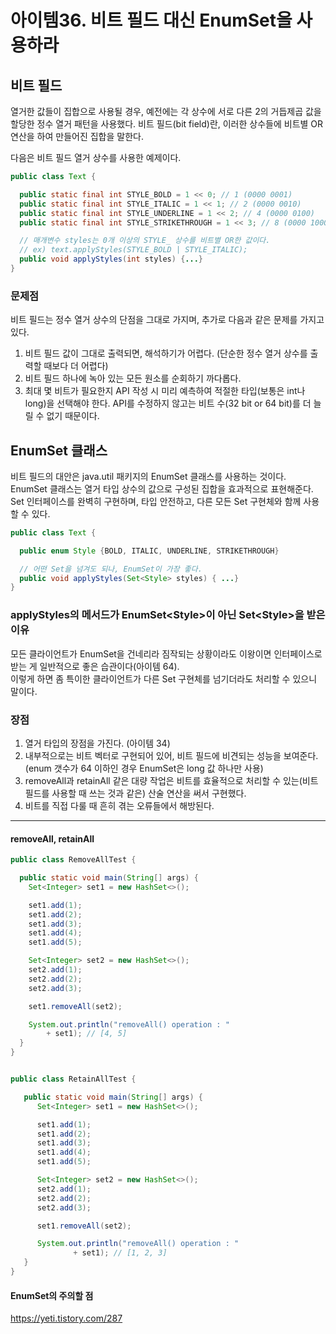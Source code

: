 # 아이템36. 비트 필드 대신 EnumSet을 사용하라

## 비트 필드

열거한 값들이 집합으로 사용될 경우, 예전에는 각 상수에 서로 다른 2의 거듭제곱 값을 할당한 정수 열거 패턴을 사용했다.
비트 필드(bit field)란, 이러한 상수들에 비트별 OR 연산을 하여 만들어진 집합을 말한다.

다음은 비트 필드 열거 상수를 사용한 예제이다.

```java
public class Text {

  public static final int STYLE_BOLD = 1 << 0; // 1 (0000 0001)
  public static final int STYLE_ITALIC = 1 << 1; // 2 (0000 0010)
  public static final int STYLE_UNDERLINE = 1 << 2; // 4 (0000 0100)
  public static final int STYLE_STRIKETHROUGH = 1 << 3; // 8 (0000 1000)

  // 매개변수 styles는 0개 이상의 STYLE_ 상수를 비트별 OR한 값이다.
  // ex) text.applyStyles(STYLE_BOLD | STYLE_ITALIC);
  public void applyStyles(int styles) {...}
}
```

### 문제점

비트 필드는 정수 열거 상수의 단점을 그대로 가지며, 추가로 다음과 같은 문제를 가지고 있다.

1. 비트 필드 값이 그대로 출력되면, 해석하기가 어렵다. (단순한 정수 열거 상수를 출력할 때보다 더 어렵다)
2. 비트 필드 하나에 녹아 있는 모든 원소를 순회하기 까다롭다.
3. 최대 몇 비트가 필요한지 API 작성 시 미리 예측하여 적절한 타입(보통은 int나 long)을 선택해야 한다. API를 수정하지 않고는 비트 수(32 bit or 64
   bit)를 더 늘릴 수 없기 때문이다.

## EnumSet 클래스

비트 필드의 대안은 java.util 패키지의 EnumSet 클래스를 사용하는 것이다.   
EnumSet 클래스는 열거 타입 상수의 값으로 구성된 집합을 효과적으로 표현해준다.
Set 인터페이스를 완벽히 구현하며, 타입 안전하고, 다른 모든 Set 구현체와 함께 사용할 수 있다.

```java
public class Text {

  public enum Style {BOLD, ITALIC, UNDERLINE, STRIKETHROUGH}

  // 어떤 Set을 넘겨도 되나, EnumSet이 가장 좋다.
  public void applyStyles(Set<Style> styles) { ...}
}
```

### applyStyles의 메서드가 EnumSet\<Style>이 아닌 Set\<Style>을 받은 이유

모든 클라이언트가 EnumSet을 건네리라 짐작되는 상황이라도 이왕이면 인터페이스로 받는 게 일반적으로 좋은 습관이다(아이템 64).   
이렇게 하면 좀 특이한 클라이언트가 다른 Set 구현체를 넘기더라도 처리할 수 있으니 말이다.

### 장점

1. 열거 타입의 장점을 가진다. (아이템 34)
2. 내부적으로는 비트 벡터로 구현되어 있어, 비트 필드에 비견되는 성능을 보여준다. (enum 갯수가 64 이하인 경우 EnumSet은 long 값 하나만 사용)
3. removeAll과 retainAll 같은 대량 작업은 비트를 효율적으로 처리할 수 있는(비트 필드를 사용할 때 쓰는 것과 같은) 산술 연산을 써서 구현했다.
4. 비트를 직접 다룰 때 흔히 겪는 오류들에서 해방된다. 

--- 
#### removeAll, retainAll

```java
public class RemoveAllTest {

  public static void main(String[] args) {
    Set<Integer> set1 = new HashSet<>();

    set1.add(1);
    set1.add(2);
    set1.add(3);
    set1.add(4);
    set1.add(5);

    Set<Integer> set2 = new HashSet<>();
    set2.add(1);
    set2.add(2);
    set2.add(3);

    set1.removeAll(set2);

    System.out.println("removeAll() operation : "
        + set1); // [4, 5]
  }
}


public class RetainAllTest {

   public static void main(String[] args) {
      Set<Integer> set1 = new HashSet<>();

      set1.add(1);
      set1.add(2);
      set1.add(3);
      set1.add(4);
      set1.add(5);

      Set<Integer> set2 = new HashSet<>();
      set2.add(1);
      set2.add(2);
      set2.add(3);

      set1.removeAll(set2);

      System.out.println("removeAll() operation : "
              + set1); // [1, 2, 3]
   }
}

```

#### EnumSet의 주의할 점
https://yeti.tistory.com/287

